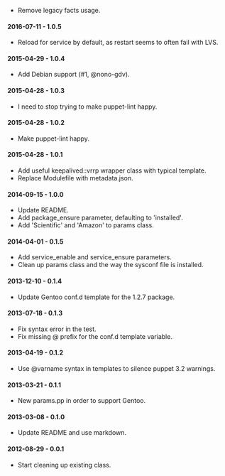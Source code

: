* Remove legacy facts usage.

#### 2016-07-11 - 1.0.5
* Reload for service by default, as restart seems to often fail with LVS.

#### 2015-04-29 - 1.0.4
* Add Debian support (#1, @nono-gdv).

#### 2015-04-28 - 1.0.3
* I need to stop trying to make puppet-lint happy.

#### 2015-04-28 - 1.0.2
* Make puppet-lint happy.

#### 2015-04-28 - 1.0.1
* Add useful keepalived::vrrp wrapper class with typical template.
* Replace Modulefile with metadata.json.

#### 2014-09-15 - 1.0.0
* Update README.
* Add package_ensure parameter, defaulting to 'installed'.
* Add 'Scientific' and 'Amazon' to params class.

#### 2014-04-01 - 0.1.5
* Add service_enable and service_ensure parameters.
* Clean up params class and the way the sysconf file is installed.

#### 2013-12-10 - 0.1.4
* Update Gentoo conf.d template for the 1.2.7 package.

#### 2013-07-18 - 0.1.3
* Fix syntax error in the test.
* Fix missing @ prefix for the conf.d template variable.

#### 2013-04-19 - 0.1.2
* Use @varname syntax in templates to silence puppet 3.2 warnings.

#### 2013-03-21 - 0.1.1
* New params.pp in order to support Gentoo.

#### 2013-03-08 - 0.1.0
* Update README and use markdown.

#### 2012-08-29 - 0.0.1
* Start cleaning up existing class.


